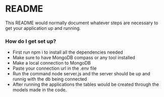 # README #

This README would normally document whatever steps are necessary to get your application up and running.

### How do I get set up? ###

* First run npm i to install all the dependencies needed
* Make sure to have MongoDB compass or any tool installed
* Make a local connection to MongoDB
* Paste your connection url in the .env file
* Run the command node server.js and the server should be up and runnig with the db being connected
* After running the applications the tables would be created through the models made in the code.